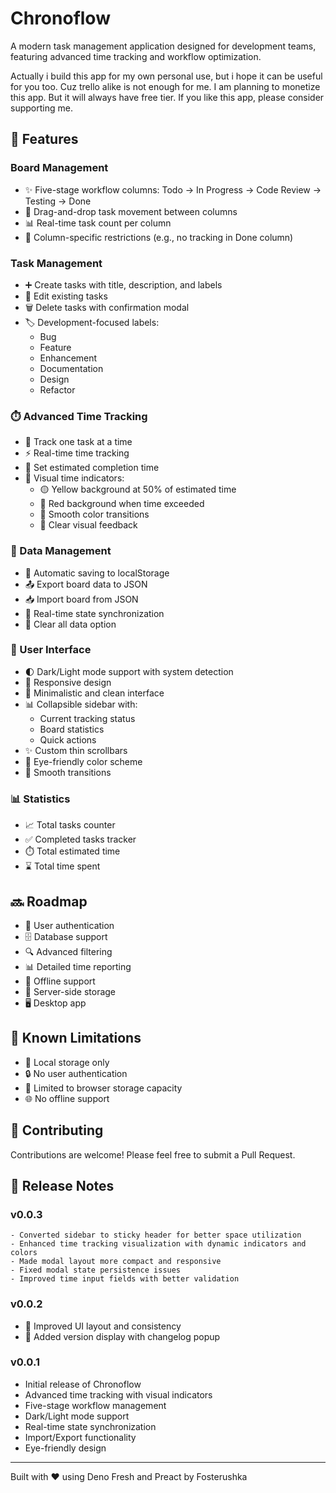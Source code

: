 # Chronoflow

A modern task management application designed for development teams, featuring
advanced time tracking and workflow optimization.

Actually i build this app for my own personal use, but i hope it can be useful
for you too. Cuz trello alike is not enough for me. I am planning to monetize
this app. But it will always have free tier. If you like this app, please
consider supporting me.

## 🎯 Features

### Board Management

- ✨ Five-stage workflow columns: Todo → In Progress → Code Review → Testing →
  Done
- 🔄 Drag-and-drop task movement between columns
- 📊 Real-time task count per column
- 🎯 Column-specific restrictions (e.g., no tracking in Done column)

### Task Management

- ➕ Create tasks with title, description, and labels
- 📝 Edit existing tasks
- 🗑️ Delete tasks with confirmation modal
- 🏷️ Development-focused labels:
  - Bug
  - Feature
  - Enhancement
  - Documentation
  - Design
  - Refactor

### ⏱️ Advanced Time Tracking

- 🔄 Track one task at a time
- ⚡ Real-time time tracking
- 🎯 Set estimated completion time
- 🚦 Visual time indicators:
  - 🟡 Yellow background at 50% of estimated time
  - 🔴 Red background when time exceeded
  - 🎨 Smooth color transitions
  - 💫 Clear visual feedback

### 💾 Data Management

- 💾 Automatic saving to localStorage
- 📤 Export board data to JSON
- 📥 Import board from JSON
- 🔄 Real-time state synchronization
- 🧹 Clear all data option

### 🎨 User Interface

- 🌓 Dark/Light mode support with system detection
- 📱 Responsive design
- 🎯 Minimalistic and clean interface
- 📊 Collapsible sidebar with:
  - Current tracking status
  - Board statistics
  - Quick actions
- ✨ Custom thin scrollbars
- 🎨 Eye-friendly color scheme
- 🔄 Smooth transitions

### 📊 Statistics

- 📈 Total tasks counter
- ✅ Completed tasks tracker
- ⏱️ Total estimated time
- ⌛ Total time spent

## 🔜 Roadmap

- 👤 User authentication
- 🗄️ Database support
- 🔍 Advanced filtering
- 📊 Detailed time reporting
- 📱 Offline support
- 💾 Server-side storage
- 🖥️ Desktop app

## 🐛 Known Limitations

- 📱 Local storage only
- 🔒 No user authentication
- 💾 Limited to browser storage capacity
- 🌐 No offline support

## 🤝 Contributing

Contributions are welcome! Please feel free to submit a Pull Request.

## 📝 Release Notes

### v0.0.3

    - Converted sidebar to sticky header for better space utilization
    - Enhanced time tracking visualization with dynamic indicators and colors
    - Made modal layout more compact and responsive
    - Fixed modal state persistence issues
    - Improved time input fields with better validation

### v0.0.2

- 🎨 Improved UI layout and consistency
- 🔢 Added version display with changelog popup

### v0.0.1

- Initial release of Chronoflow
- Advanced time tracking with visual indicators
- Five-stage workflow management
- Dark/Light mode support
- Real-time state synchronization
- Import/Export functionality
- Eye-friendly design

---

Built with ❤️ using Deno Fresh and Preact by Fosterushka
